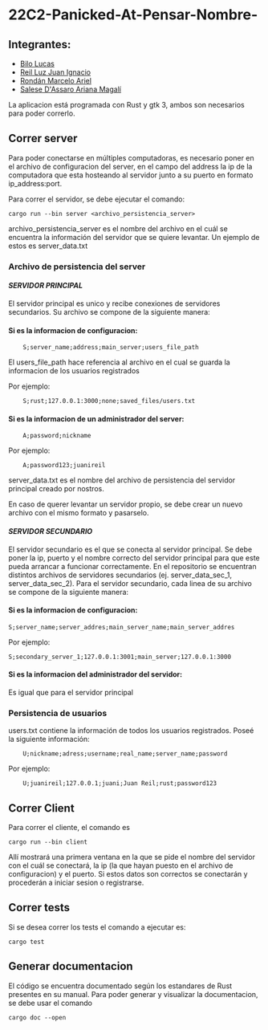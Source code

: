 # 22C2-Panicked-At-Pensar-Nombre-

## Integrantes:

- [Bilo Lucas](https://github.com/lucasbilo)
- [Reil Luz Juan Ignacio](https://github.com/juanireil)
- [Rondán Marcelo Ariel](https://github.com/MarceAriel99)
- [Salese D'Assaro Ariana Magalí](https://github.com/ariana-salese)

La aplicacion está programada con Rust y gtk 3, ambos son necesarios para poder correrlo.

## Correr server

Para poder conectarse en múltiples computadoras, es necesario poner en el archivo de configuracion del server, en el campo del address la ip de la computadora que esta hosteando al servidor junto a su puerto en formato ip_address:port.

Para correr el servidor, se debe ejecutar el comando:

    cargo run --bin server <archivo_persistencia_server>

archivo_persistencia_server es el nombre del archivo en el cuál se encuentra la información del servidor que se quiere levantar. 
Un ejemplo de estos es server_data.txt

### Archivo de persistencia del server
#### **_SERVIDOR PRINCIPAL_**
El servidor principal es unico y recibe conexiones de servidores secundarios. Su archivo se compone de la siguiente manera:

#### Si es la informacion de configuracion: 
```
    S;server_name;address;main_server;users_file_path
```

El users_file_path hace referencia al archivo en el cual se guarda la informacion de los usuarios registrados

Por ejemplo:
    
```
    S;rust;127.0.0.1:3000;none;saved_files/users.txt
```

#### Si es la informacion de un administrador del server: 
```
    A;password;nickname
```

Por ejemplo:
    
```
    A;password123;juanireil
```

server_data.txt es el nombre del archivo de persistencia del servidor principal creado por nostros.

En caso de querer levantar un servidor propio, se debe crear un nuevo archivo con el mismo formato y pasarselo.

#### **_SERVIDOR SECUNDARIO_**
El servidor secundario es el que se conecta al servidor principal. 
Se debe poner la ip, puerto y el nombre correcto del servidor principal para que este pueda arrancar a funcionar correctamente.
En el repositorio se encuentran distintos archivos de servidores secundarios (ej. server_data_sec_1, server_data_sec_2). 
Para el servidor secundario, cada linea de su archivo se compone de la siguiente manera:

#### Si es la informacion de configuracion:

    S;server_name;server_addres;main_server_name;main_server_addres

Por ejemplo:

    S;secondary_server_1;127.0.0.1:3001;main_server;127.0.0.1:3000
    
#### Si es la informacion del administrador del servidor: 

Es igual que para el servidor principal

### Persistencia de usuarios
users.txt contiene la información de todos los usuarios registrados. Poseé la siguiente información: 

```
    U;nickname;adress;username;real_name;server_name;password
```

Por ejemplo:
    
```
    U;juanireil;127.0.0.1;juani;Juan Reil;rust;password123
```

## Correr Client

Para correr el cliente, el comando es 
    
    cargo run --bin client

Allí mostrará una primera ventana en la que se pide el nombre del servidor con el cuál se conectará, la ip (la que hayan puesto en el archivo de configuracion) y el puerto. Si estos datos son correctos se conectarán y procederán a iniciar sesion o registrarse.
## Correr tests
Si se desea correr los tests el comando a ejecutar es:
    
    cargo test

## Generar documentacion

El código se encuentra documentado según los estandares de Rust presentes en su manual.
Para poder generar y visualizar la documentacion, se debe usar el comando

    cargo doc --open
